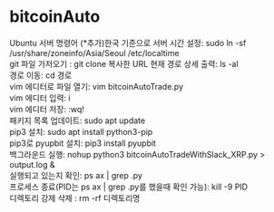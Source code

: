 # bitcoinAuto

Ubuntu 서버 명령어
(*추가)한국 기준으로 서버 시간 설정: sudo ln -sf /usr/share/zoneinfo/Asia/Seoul /etc/localtime<br>
git 파일 가저오기 : git clone 복사한 URL
현재 경로 상세 출력: ls -al<br>
경로 이동: cd 경로<br>
vim 에디터로 파일 열기: vim bitcoinAutoTrade.py<br>
vim 에디터 입력: i<br>
vim 에디터 저장: :wq!<br>
패키지 목록 업데이트: sudo apt update<br>
pip3 설치: sudo apt install python3-pip<br>
pip3로 pyupbit 설치: pip3 install pyupbit<br>
백그라운드 실행: nohup python3 bitcoinAutoTradeWithSlack_XRP.py > output.log &<br>
실행되고 있는지 확인: ps ax | grep .py<br>
프로세스 종료(PID는 ps ax | grep .py를 했을때 확인 가능): kill -9 PID<br>
디렉토리 강제 삭제 : rm -rf 디렉토리명
